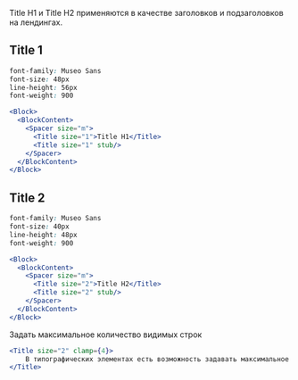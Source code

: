Title H1 и Title H2 применяются в качестве заголовков и подзаголовков на лендингах.

## Title 1

```css static
font-family: Museo Sans
font-size: 48px
line-height: 56px
font-weight: 900
```

```jsx
<Block>
  <BlockContent>
    <Spacer size="m">
      <Title size="1">Title H1</Title>
      <Title size="1" stub/>
    </Spacer>
  </BlockContent>
</Block>
```

## Title 2

```css static
font-family: Museo Sans
font-size: 40px
line-height: 48px
font-weight: 900
```

```jsx
<Block>
  <BlockContent>
    <Spacer size="m">
      <Title size="2">Title H2</Title>
      <Title size="2" stub/>
    </Spacer>
  </BlockContent>
</Block>
```

Задать максимальное количество видимых строк

```jsx
<Title size="2" clamp={4}>
    В типографических элементах есть возможность задавать максимальное количество видимых строк через свойство clamp. Если текст выходит за заданные рамки, в конце текста будет добавлено многоточие
</Title>
```
